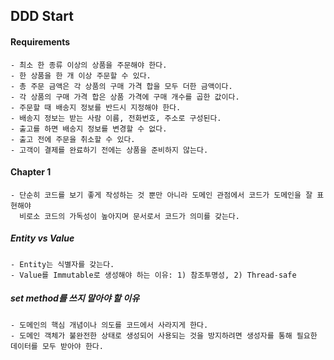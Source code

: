 ## DDD Start

#### Requirements

```
- 최소 한 종류 이상의 상품을 주문해야 한다.
- 한 상품을 한 개 이상 주문할 수 있다.
- 총 주문 금액은 각 상품의 구매 가격 합을 모두 더한 금액이다.
- 각 상품의 구매 가격 합은 상품 가격에 구매 개수를 곱한 값이다.
- 주문할 때 배송지 정보를 반드시 지정해야 한다.
- 배송지 정보는 받는 사람 이름, 전화번호, 주소로 구성된다.
- 출고를 하면 배송지 정보를 변경할 수 없다.
- 출고 전에 주문을 취소할 수 있다.
- 고객이 결제를 완료하기 전에는 상품을 준비하지 않는다.
```

#### Chapter 1

```
- 단순히 코드를 보기 좋게 작성하는 것 뿐만 아니라 도메인 관점에서 코드가 도메인을 잘 표현해야 
  비로소 코드의 가독성이 높아지며 문서로서 코드가 의미를 갖는다.
```

##### Entity vs Value

```
- Entity는 식별자를 갖는다.
- Value를 Immutable로 생성해야 하는 이유: 1) 참조투명성, 2) Thread-safe 
```

##### set method를 쓰지 말아야 할 이유

```
- 도메인의 핵심 개념이나 의도를 코드에서 사라지게 한다.
- 도메인 객체가 불완전한 상태로 생성되어 사용되는 것을 방지하려면 생성자를 통해 필요한 데이터를 모두 받아야 한다.
```
